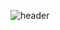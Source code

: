 ![header](https://capsule-render.vercel.app/api?type=cylinder&color=auto&height=300&section=header&text=안녕하세요!&desc=다양한%20분야에%20관심이%20있어%20스스로%20지속적으로%20발전하는%20프론트엔드%20개발자%20이진수입니다!&fontSize=65&fontAlignY=40&descSize=22rotate=-30)
